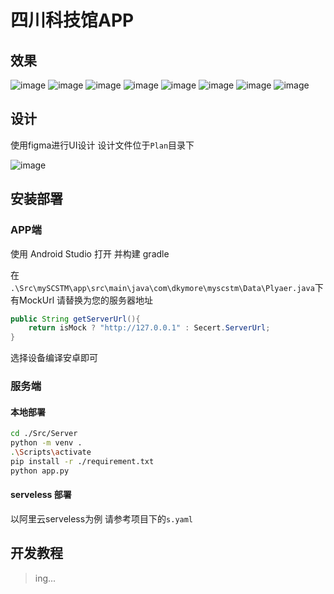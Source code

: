 # 四川科技馆APP

## 效果

![image](./Plan/Show/1.jpg)
![image](./Plan/Show/2.jpg)
![image](./Plan/Show/3.jpg)
![image](./Plan/Show/4.jpg)
![image](./Plan/Show/5.jpg)
![image](./Plan/Show/6.jpg)
![image](./Plan/Show/7jpg)
![image](./Plan/Show/8.jpg)

## 设计

使用figma进行UI设计 设计文件位于`Plan`目录下

![image](./Plan/ui.jpg)

## 安装部署

### APP端

使用 Android Studio 打开 并构建 gradle

在 `.\Src\mySCSTM\app\src\main\java\com\dkymore\myscstm\Data\Plyaer.java`下有MockUrl 请替换为您的服务器地址

```java
public String getServerUrl(){
	return isMock ? "http://127.0.0.1" : Secert.ServerUrl;
}
```

选择设备编译安卓即可

### 服务端

#### 本地部署

```bash
cd ./Src/Server
python -m venv .
.\Scripts\activate
pip install -r ./requirement.txt
python app.py
```

#### serveless 部署

以阿里云serveless为例 请参考项目下的`s.yaml`

## 开发教程

> ing...

